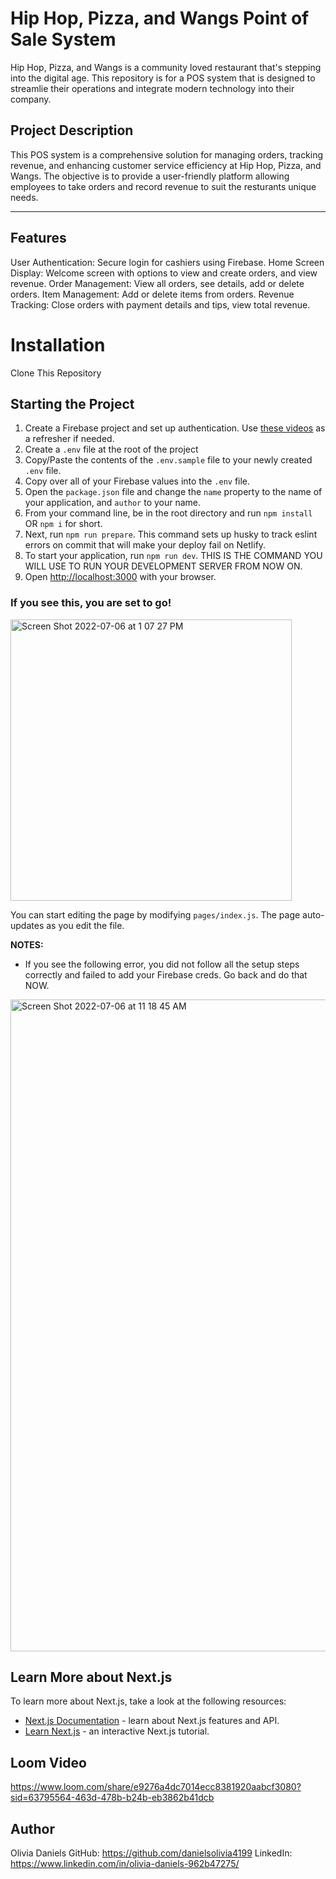 # Hip Hop, Pizza, and Wangs Point of Sale System

Hip Hop, Pizza, and Wangs is a community loved restaurant that's stepping into the digital age. This repository is for a POS system that is designed to streamlie their operations and integrate modern technology into their company. 

## Project Description

This POS system is a comprehensive solution for managing orders, tracking revenue, and enhancing customer service efficiency at Hip Hop, Pizza, and Wangs. The objective is to provide a user-friendly platform allowing employees to take orders and record revenue to suit the resturants unique needs.
___
## Features
User Authentication: Secure login for cashiers using Firebase.
Home Screen Display: Welcome screen with options to view and create orders, and view revenue.
Order Management: View all orders, see details, add or delete orders.
Item Management: Add or delete items from orders.
Revenue Tracking: Close orders with payment details and tips, view total revenue.

# Installation 

Clone This Repository

## Starting the Project
1. Create a Firebase project and set up authentication. Use [these videos](https://vimeo.com/showcase/codetracker-firebase) as a refresher if needed.
1. Create a `.env` file at the root of the project
1. Copy/Paste the contents of the `.env.sample` file to your newly created `.env` file.
1. Copy over all of your Firebase values into the `.env` file.
1. Open the `package.json` file and change the `name` property to the name of your application, and `author` to  your name.
1. From your command line, be in the root directory and run `npm install` OR `npm i` for short.
1. Next, run `npm run prepare`. This command sets up husky to track eslint errors on commit that will make your deploy fail on Netlify.
1. To start your application, run `npm run dev`. THIS IS THE COMMAND YOU WILL USE TO RUN YOUR DEVELOPMENT SERVER FROM NOW ON.
1. Open [http://localhost:3000](http://localhost:3000) with your browser.

### If you see this, you are set to go!
<img width="450" alt="Screen Shot 2022-07-06 at 1 07 27 PM" src="https://user-images.githubusercontent.com/29741570/177615077-9b6a75bc-0260-4d29-bb88-bd95a3140687.png">


You can start editing the page by modifying `pages/index.js`. The page auto-updates as you edit the file.

**NOTES:** 
- If you see the following error, you did not follow all the setup steps correctly and failed to add your Firebase creds. Go back and do that NOW.

<img width="1043" alt="Screen Shot 2022-07-06 at 11 18 45 AM" src="https://user-images.githubusercontent.com/29741570/177612501-c2628f18-4bbd-4de9-aae6-27ffba1172d6.png">
        
## Learn More about Next.js
To learn more about Next.js, take a look at the following resources:

- [Next.js Documentation](https://nextjs.org/docs) - learn about Next.js features and API.
- [Learn Next.js](https://nextjs.org/learn) - an interactive Next.js tutorial.

## Loom Video
https://www.loom.com/share/e9276a4dc7014ecc8381920aabcf3080?sid=63795564-463d-478b-b24b-eb3862b41dcb

## Author
Olivia Daniels
GitHub: https://github.com/danielsolivia4199
LinkedIn: https://www.linkedin.com/in/olivia-daniels-962b47275/

